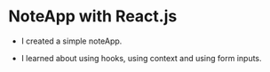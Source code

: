# NoteApp with React.js

* I created a simple noteApp.

* I learned about using hooks, using context and using form inputs.